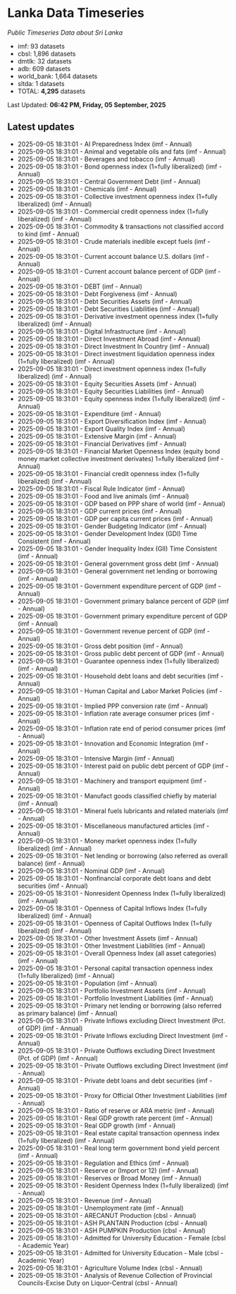 # Lanka Data Timeseries
*Public Timeseries Data about Sri Lanka*

* imf: 93 datasets
* cbsl: 1,896 datasets
* dmtlk: 32 datasets
* adb: 609 datasets
* world_bank: 1,664 datasets
* sltda: 1 datasets
* TOTAL: **4,295** datasets

Last Updated: **06:42 PM, Friday, 05 September, 2025**

## Latest updates

* 2025-09-05 18:31:01 - AI Preparedness Index (imf - Annual)
* 2025-09-05 18:31:01 - Animal and vegetable oils and fats (imf - Annual)
* 2025-09-05 18:31:01 - Beverages and tobacco (imf - Annual)
* 2025-09-05 18:31:01 - Bond openness index (1=fully liberalized) (imf - Annual)
* 2025-09-05 18:31:01 - Central Government Debt (imf - Annual)
* 2025-09-05 18:31:01 - Chemicals (imf - Annual)
* 2025-09-05 18:31:01 - Collective investment openness index (1=fully liberalized) (imf - Annual)
* 2025-09-05 18:31:01 - Commercial credit openness index (1=fully liberalized) (imf - Annual)
* 2025-09-05 18:31:01 - Commodity & transactions not classified accord to kind (imf - Annual)
* 2025-09-05 18:31:01 - Crude materials inedible except fuels (imf - Annual)
* 2025-09-05 18:31:01 - Current account balance U.S. dollars (imf - Annual)
* 2025-09-05 18:31:01 - Current account balance percent of GDP (imf - Annual)
* 2025-09-05 18:31:01 - DEBT (imf - Annual)
* 2025-09-05 18:31:01 - Debt Forgiveness (imf - Annual)
* 2025-09-05 18:31:01 - Debt Securities Assets (imf - Annual)
* 2025-09-05 18:31:01 - Debt Securities Liabilities (imf - Annual)
* 2025-09-05 18:31:01 - Derivative investment openness index (1=fully liberalized) (imf - Annual)
* 2025-09-05 18:31:01 - Digital Infrastructure (imf - Annual)
* 2025-09-05 18:31:01 - Direct Investment Abroad (imf - Annual)
* 2025-09-05 18:31:01 - Direct Investment In Country (imf - Annual)
* 2025-09-05 18:31:01 - Direct investment liquidation openness index (1=fully liberalized) (imf - Annual)
* 2025-09-05 18:31:01 - Direct investment openness index (1=fully liberalized) (imf - Annual)
* 2025-09-05 18:31:01 - Equity Securities Assets (imf - Annual)
* 2025-09-05 18:31:01 - Equity Securities Liabilities (imf - Annual)
* 2025-09-05 18:31:01 - Equity openness index (1=fully liberalized) (imf - Annual)
* 2025-09-05 18:31:01 - Expenditure (imf - Annual)
* 2025-09-05 18:31:01 - Export Diversification Index (imf - Annual)
* 2025-09-05 18:31:01 - Export Quality Index (imf - Annual)
* 2025-09-05 18:31:01 - Extensive Margin (imf - Annual)
* 2025-09-05 18:31:01 - Financial Derivatives (imf - Annual)
* 2025-09-05 18:31:01 - Financial Market Openness Index (equity bond money market collective investment derivates) 1=fully liberalized (imf - Annual)
* 2025-09-05 18:31:01 - Financial credit openness index (1=fully liberalized) (imf - Annual)
* 2025-09-05 18:31:01 - Fiscal Rule Indicator (imf - Annual)
* 2025-09-05 18:31:01 - Food and live animals (imf - Annual)
* 2025-09-05 18:31:01 - GDP based on PPP share of world (imf - Annual)
* 2025-09-05 18:31:01 - GDP current prices (imf - Annual)
* 2025-09-05 18:31:01 - GDP per capita current prices (imf - Annual)
* 2025-09-05 18:31:01 - Gender Budgeting Indicator (imf - Annual)
* 2025-09-05 18:31:01 - Gender Development Index (GDI) Time Consistent (imf - Annual)
* 2025-09-05 18:31:01 - Gender Inequality Index (GII) Time Consistent (imf - Annual)
* 2025-09-05 18:31:01 - General government gross debt (imf - Annual)
* 2025-09-05 18:31:01 - General government net lending or borrowing (imf - Annual)
* 2025-09-05 18:31:01 - Government expenditure percent of GDP (imf - Annual)
* 2025-09-05 18:31:01 - Government primary balance percent of GDP (imf - Annual)
* 2025-09-05 18:31:01 - Government primary expenditure percent of GDP (imf - Annual)
* 2025-09-05 18:31:01 - Government revenue percent of GDP (imf - Annual)
* 2025-09-05 18:31:01 - Gross debt position (imf - Annual)
* 2025-09-05 18:31:01 - Gross public debt percent of GDP (imf - Annual)
* 2025-09-05 18:31:01 - Guarantee openness index (1=fully liberalized) (imf - Annual)
* 2025-09-05 18:31:01 - Household debt loans and debt securities (imf - Annual)
* 2025-09-05 18:31:01 - Human Capital and Labor Market Policies (imf - Annual)
* 2025-09-05 18:31:01 - Implied PPP conversion rate (imf - Annual)
* 2025-09-05 18:31:01 - Inflation rate average consumer prices (imf - Annual)
* 2025-09-05 18:31:01 - Inflation rate end of period consumer prices (imf - Annual)
* 2025-09-05 18:31:01 - Innovation and Economic Integration (imf - Annual)
* 2025-09-05 18:31:01 - Intensive Margin (imf - Annual)
* 2025-09-05 18:31:01 - Interest paid on public debt percent of GDP (imf - Annual)
* 2025-09-05 18:31:01 - Machinery and transport equipment (imf - Annual)
* 2025-09-05 18:31:01 - Manufact goods classified chiefly by material (imf - Annual)
* 2025-09-05 18:31:01 - Mineral fuels lubricants and related materials (imf - Annual)
* 2025-09-05 18:31:01 - Miscellaneous manufactured articles (imf - Annual)
* 2025-09-05 18:31:01 - Money market openness index (1=fully liberalized) (imf - Annual)
* 2025-09-05 18:31:01 - Net lending or borrowing (also referred as overall balance) (imf - Annual)
* 2025-09-05 18:31:01 - Nominal GDP (imf - Annual)
* 2025-09-05 18:31:01 - Nonfinancial corporate debt loans and debt securities (imf - Annual)
* 2025-09-05 18:31:01 - Nonresident Openness Index (1=fully liberalized) (imf - Annual)
* 2025-09-05 18:31:01 - Openness of Capital Inflows Index (1=fully liberalized) (imf - Annual)
* 2025-09-05 18:31:01 - Openness of Capital Outflows Index (1=fully liberalized) (imf - Annual)
* 2025-09-05 18:31:01 - Other Investment Assets (imf - Annual)
* 2025-09-05 18:31:01 - Other Investment Liabilities (imf - Annual)
* 2025-09-05 18:31:01 - Overall Openness Index (all asset categories) (imf - Annual)
* 2025-09-05 18:31:01 - Personal capital transaction openness index (1=fully liberalized) (imf - Annual)
* 2025-09-05 18:31:01 - Population (imf - Annual)
* 2025-09-05 18:31:01 - Portfolio Investment Assets (imf - Annual)
* 2025-09-05 18:31:01 - Portfolio Investment Liabilities (imf - Annual)
* 2025-09-05 18:31:01 - Primary net lending or borrowing (also referred as primary balance) (imf - Annual)
* 2025-09-05 18:31:01 - Private Inflows excluding Direct Investment (Pct. of GDP) (imf - Annual)
* 2025-09-05 18:31:01 - Private Inflows excluding Direct Investment (imf - Annual)
* 2025-09-05 18:31:01 - Private Outflows excluding Direct Investment (Pct. of GDP) (imf - Annual)
* 2025-09-05 18:31:01 - Private Outflows excluding Direct Investment (imf - Annual)
* 2025-09-05 18:31:01 - Private debt loans and debt securities (imf - Annual)
* 2025-09-05 18:31:01 - Proxy for Official Other Investment Liabilities (imf - Annual)
* 2025-09-05 18:31:01 - Ratio of reserve or ARA metric (imf - Annual)
* 2025-09-05 18:31:01 - Real GDP growth rate percent (imf - Annual)
* 2025-09-05 18:31:01 - Real GDP growth (imf - Annual)
* 2025-09-05 18:31:01 - Real estate capital transaction openness index (1=fully liberalized) (imf - Annual)
* 2025-09-05 18:31:01 - Real long term government bond yield percent (imf - Annual)
* 2025-09-05 18:31:01 - Regulation and Ethics (imf - Annual)
* 2025-09-05 18:31:01 - Reserve or (Import or 12) (imf - Annual)
* 2025-09-05 18:31:01 - Reserves or Broad Money (imf - Annual)
* 2025-09-05 18:31:01 - Resident Openness Index (1=fully liberalized) (imf - Annual)
* 2025-09-05 18:31:01 - Revenue (imf - Annual)
* 2025-09-05 18:31:01 - Unemployment rate (imf - Annual)
* 2025-09-05 18:31:01 - ARECANUT Production (cbsl - Annual)
* 2025-09-05 18:31:01 - ASH PLANTAIN Production (cbsl - Annual)
* 2025-09-05 18:31:01 - ASH PUMPKIN Production (cbsl - Annual)
* 2025-09-05 18:31:01 - Admitted for University Education - Female (cbsl - Academic Year)
* 2025-09-05 18:31:01 - Admitted for University Education - Male (cbsl - Academic Year)
* 2025-09-05 18:31:01 - Agriculture Volume Index (cbsl - Annual)
* 2025-09-05 18:31:01 - Analysis of Revenue Collection of Provincial Councils-Excise Duty on Liquor-Central (cbsl - Annual)